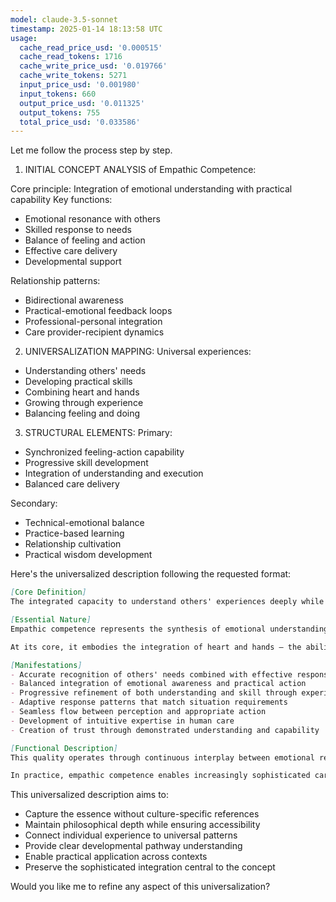 ```yaml
---
model: claude-3.5-sonnet
timestamp: 2025-01-14 18:13:58 UTC
usage:
  cache_read_price_usd: '0.000515'
  cache_read_tokens: 1716
  cache_write_price_usd: '0.019766'
  cache_write_tokens: 5271
  input_price_usd: '0.001980'
  input_tokens: 660
  output_price_usd: '0.011325'
  output_tokens: 755
  total_price_usd: '0.033586'
---
```


Let me follow the process step by step.

1. INITIAL CONCEPT ANALYSIS of Empathic Competence:

Core principle: Integration of emotional understanding with practical capability
Key functions:
- Emotional resonance with others
- Skilled response to needs
- Balance of feeling and action
- Effective care delivery
- Developmental support

Relationship patterns:
- Bidirectional awareness
- Practical-emotional feedback loops
- Professional-personal integration
- Care provider-recipient dynamics

2. UNIVERSALIZATION MAPPING:
Universal experiences:
- Understanding others' needs
- Developing practical skills
- Combining heart and hands
- Growing through experience
- Balancing feeling and doing

3. STRUCTURAL ELEMENTS:
Primary:
- Synchronized feeling-action capability
- Progressive skill development
- Integration of understanding and execution
- Balanced care delivery

Secondary:
- Technical-emotional balance
- Practice-based learning
- Relationship cultivation
- Practical wisdom development

Here's the universalized description following the requested format:

```markdown
[Core Definition]
The integrated capacity to understand others' experiences deeply while responding effectively to their needs, combining emotional insight with practical skill. This quality enables both accurate perception of others' situations and competent action to support their wellbeing, developing through experience and conscious practice.

[Essential Nature]
Empathic competence represents the synthesis of emotional understanding and practical capability, transcending the traditional division between feeling and doing. It manifests as a dynamic balance between receptive awareness and effective action, allowing for both deep connection with others and skillful response to their needs. This quality evolves through experience, reflection, and practiced engagement, becoming increasingly refined and intuitive over time.

At its core, it embodies the integration of heart and hands – the ability to both resonate with others' experiences and respond effectively to their situations. This dual capacity ensures that care is both genuinely attuned and practically beneficial, avoiding the pitfalls of either detached capability or ineffective empathy.

[Manifestations]
- Accurate recognition of others' needs combined with effective response
- Balanced integration of emotional awareness and practical action
- Progressive refinement of both understanding and skill through experience
- Adaptive response patterns that match situation requirements
- Seamless flow between perception and appropriate action
- Development of intuitive expertise in human care
- Creation of trust through demonstrated understanding and capability

[Functional Description]
This quality operates through continuous interplay between emotional resonance and practical response, each aspect informing and enhancing the other. As understanding deepens, action becomes more precise; as capability grows, perception becomes more nuanced. This creates a self-reinforcing cycle of development, where each experience contributes to greater integration of feeling and doing.

In practice, empathic competence enables increasingly sophisticated care interactions, where understanding others' needs and responding effectively become a unified process. This integration manifests in fluid, appropriate responses that address both immediate situations and underlying needs, while fostering growth and development in all participants. The quality becomes evident in the natural ease with which complex care situations are navigated and positive outcomes achieved.
```

This universalized description aims to:
- Capture the essence without culture-specific references
- Maintain philosophical depth while ensuring accessibility
- Connect individual experience to universal patterns
- Provide clear developmental pathway understanding
- Enable practical application across contexts
- Preserve the sophisticated integration central to the concept

Would you like me to refine any aspect of this universalization?